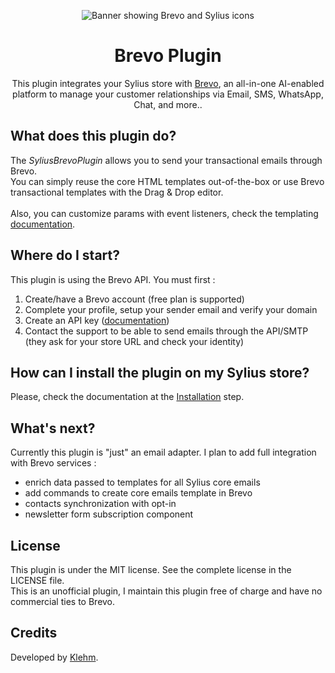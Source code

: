 <p align="center">
    <img src="https://github.com/Klehm/SyliusBrevoPlugin/docs/banner.png" alt="Banner showing Brevo and Sylius icons" />
</p>

<h1 align="center">Brevo Plugin</h1>
<p align="center">
    This plugin integrates your Sylius store with <a href=https://www.brevo.com/">Brevo</a>, an all-in-one AI-enabled platform to manage your customer relationships via Email, SMS, WhatsApp, Chat, and more..
</p>

## What does this plugin do?


The _SyliusBrevoPlugin_ allows you to send your transactional emails through Brevo.<br />
You can simply reuse the core HTML templates out-of-the-box or use Brevo transactional templates with the Drag & Drop editor.
<br />
<br />
Also, you can customize params with event listeners, check the templating [documentation](docs/templating.md).


## Where do I start?

This plugin is using the Brevo API. You must first : <br />
1. Create/have a Brevo account (free plan is supported)
2. Complete your profile, setup your sender email and verify your domain
3. Create an API key ([documentation](https://help.brevo.com/hc/en-us/articles/209467485-Create-and-manage-your-API-keys#h_01GW6ZQEKZ072SFGK03N9R6VE6))
4. Contact the support to be able to send emails through the API/SMTP (they ask for your store URL and check your identity)


## How can I install the plugin on my Sylius store?

Please, check the documentation at the [Installation](docs/installation.md) step.

## What's next?
Currently this plugin is "just" an email adapter. 
I plan to add full integration with Brevo services : 
- enrich data passed to templates for all Sylius core emails
- add commands to create core emails template in Brevo
- contacts synchronization with opt-in
- newsletter form subscription component

## License
This plugin is under the MIT license. See the complete license in the LICENSE file.<br/>
This is an unofficial plugin, I maintain this plugin free of charge and have no commercial ties to Brevo.

## Credits
Developed by [Klehm](https://clementmuller.fr/).
